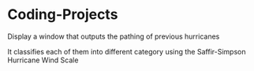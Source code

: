 # Coding-Projects

Display a window that outputs the pathing of previous hurricanes

It classifies each of them into different category using the Saffir-Simpson Hurricane Wind Scale 
